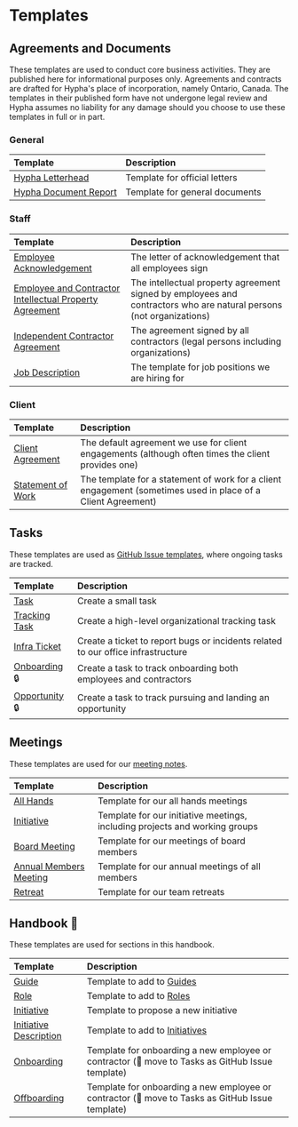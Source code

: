 # Templates

## Agreements and Documents

These templates are used to conduct core business activities. They are published here for informational purposes only. Agreements and contracts are drafted for Hypha's place of incorporation, namely Ontario, Canada. The templates in their published form have not undergone legal review and Hypha assumes no liability for any damage should you choose to use these templates in full or in part.

### General

| Template | Description |
|:---------|:------------|
| [Hypha Letterhead](https://docs.google.com/document/d/1HQ2EUQYEIZcHRwHzmzDfrYU0dTMnOGEPbmo6l_HfZYs/edit?usp=sharing) | Template for official letters |
| [Hypha Document Report](https://docs.google.com/document/d/1erY--MhTXWOrJUzPXRSR4mP9Hs-62kc2QXl-fsCqB-0/edit?usp=sharing) | Template for general documents |

### Staff

| Template | Description |
|:---------|:------------|
| [Employee Acknowledgement](https://docs.google.com/document/d/1s7KoLeYjfI1yjpJuOOlcZ57Z-93mZ-8--qSPhwzYbSg/edit?usp=sharing) | The letter of acknowledgement that all employees sign |
| [Employee and Contractor Intellectual Property Agreement](https://docs.google.com/document/d/1qWGdFAGNA37lSYEfWa31WGpuYO3nRzuKPnPnMlyPFrs/edit?usp=sharing) | The intellectual property agreement signed by employees and contractors who are natural persons (not organizations) |
| [Independent Contractor Agreement](https://docs.google.com/document/d/1AcwtfUZ9Avd9W1f69BRd_OYZxz85I9l5euEoBjV0wYM/edit?usp=sharing) | The agreement signed by all contractors (legal persons including organizations) |
| [Job Description](https://docs.google.com/document/d/1sjUVnRowp6yYX7WQRIas1SwIloGTevNNOnIGdDAbjnk/edit?usp=sharing) | The template for job positions we are hiring for |

### Client

| Template | Description |
|:---------|:------------|
| [Client Agreement](https://docs.google.com/document/d/1nmPX8k3TSEEUYx7cFaOoVNKbwjhp8nbUZwe6OdvC7Do/edit?usp=sharing) | The default agreement we use for client engagements (although often times the client provides one) |
| [Statement of Work](https://docs.google.com/document/d/1fM3pdNv9YE7rqBF_MdGdR1T2OoXF0SqzCAvJgC9STd8/edit?usp=sharing) | The template for a statement of work for a client engagement (sometimes used in place of a Client Agreement) |

## Tasks

These templates are used as [GitHub Issue templates](https://docs.github.com/en/communities/using-templates-to-encourage-useful-issues-and-pull-requests/configuring-issue-templates-for-your-repository), where ongoing tasks are tracked.

| Template | Description |
|:---------|:------------|
| [Task](https://github.com/hyphacoop/organizing/blob/main/.github/ISSUE_TEMPLATE/task_template.md) | Create a small task |
| [Tracking Task](https://github.com/hyphacoop/organizing/blob/main/.github/ISSUE_TEMPLATE/tracking_task_template.md) | Create a high-level organizational tracking task |
| [Infra Ticket](https://github.com/hyphacoop/organizing/blob/main/.github/ISSUE_TEMPLATE/infra_ticket_template.md) | Create a ticket to report bugs or incidents related to our office infrastructure |
| [Onboarding](https://github.com/hyphacoop/organizing-private/blob/main/.github/ISSUE_TEMPLATE/onboarding_template.md) 🔒 | Create a task to track onboarding both employees and contractors |
| [Opportunity](https://github.com/hyphacoop/organizing-private/blob/main/.github/ISSUE_TEMPLATE/opportunity_template.md) 🔒 | Create a task to track pursuing and landing an opportunity |

## Meetings

These templates are used for our [meeting notes](https://meetings.hypha.coop).

| Template | Description |
|:---------|:------------|
| [All Hands](https://raw.githubusercontent.com/hyphacoop/organizing/master/templates/allhands.md) | Template for our all hands meetings |
| [Initiative](https://raw.githubusercontent.com/hyphacoop/organizing/master/templates/initiative.md) | Template for our initiative meetings, including projects and working groups |
| [Board Meeting](https://raw.githubusercontent.com/hyphacoop/organizing/main/templates/board.md) | Template for our meetings of board members |
| [Annual Members Meeting](https://raw.githubusercontent.com/hyphacoop/organizing/main/templates/members.md) | Template for our annual meetings of all members |
| [Retreat](https://raw.githubusercontent.com/hyphacoop/organizing/main/templates/retreat.md) | Template for our team retreats |

## Handbook 🚧

These templates are used for sections in this handbook.

| Template | Description |
|:---------|:------------|
| [Guide](https://raw.githubusercontent.com/hyphacoop/handbook/master/templates/guide.md) | Template to add to [Guides](guides.md) |
| [Role](https://raw.githubusercontent.com/hyphacoop/handbook/master/templates/role.md) | Template to add to [Roles](roles.md) |
| [Initiative](https://raw.githubusercontent.com/hyphacoop/handbook/master/templates/initiative.md) | Template to propose a new initiative |
| [Initiative Description](https://raw.githubusercontent.com/hyphacoop/handbook/master/templates/initiative-description.md) | Template to add to [Initiatives](initiatives.md) |
| [Onboarding](https://raw.githubusercontent.com/hyphacoop/handbook/master/templates/checklist-onboarding.md) | Template for onboarding a new employee or contractor (🚧 move to Tasks as GitHub Issue template) |
| [Offboarding](https://raw.githubusercontent.com/hyphacoop/handbook/master/templates/checklist-offboarding.md) | Template for onboarding a new employee or contractor (🚧 move to Tasks as GitHub Issue template) |
